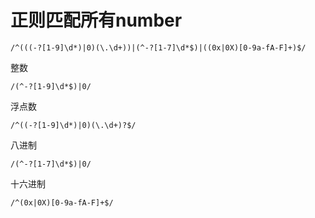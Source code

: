 # 正则匹配所有number
```
/^(((-?[1-9]\d*)|0)(\.\d+))|(^-?[1-7]\d*$)|((0x|0X)[0-9a-fA-F]+)$/
```

整数

```
/(^-?[1-9]\d*$)|0/
```

浮点数

```
/^((-?[1-9]\d*)|0)(\.\d+)?$/
```

八进制

```
/(^-?[1-7]\d*$)|0/
```

十六进制

```
/^(0x|0X)[0-9a-fA-F]+$/
```